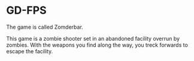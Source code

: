 # GD-FPS

The game is called Zomderbar.

This game is a zombie shooter set in an abandoned facility overrun by zombies. With the weapons you find along the way, you treck forwards to escape the facility.
